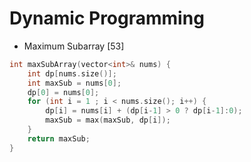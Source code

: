# Dynamic Programming

* Maximum Subarray [53]

```C++
int maxSubArray(vector<int>& nums) {
	int dp[nums.size()];
	int maxSub = nums[0];
	dp[0] = nums[0];
	for (int i = 1 ; i < nums.size(); i++) {
		dp[i] = nums[i] + (dp[i-1] > 0 ? dp[i-1]:0);
		maxSub = max(maxSub, dp[i]);
	}
	return maxSub;
}
```